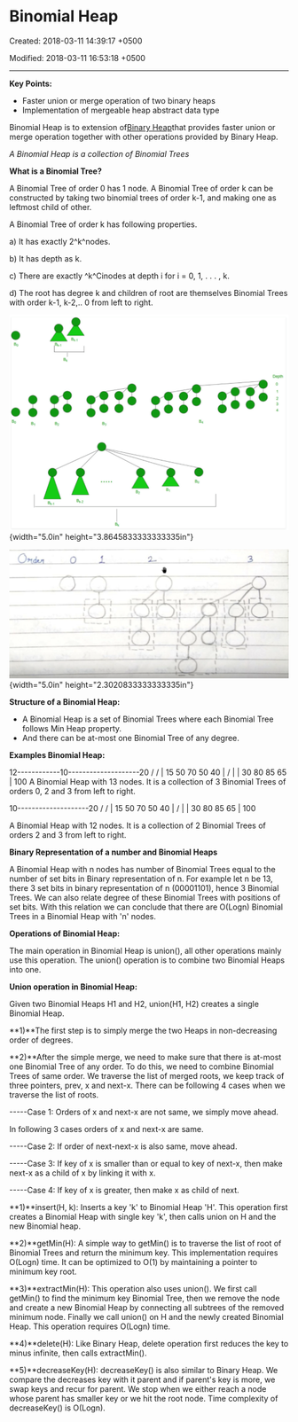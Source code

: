 # Binomial Heap

Created: 2018-03-11 14:39:17 +0500

Modified: 2018-03-11 16:53:18 +0500

---

**Key Points:**
-   Faster union or merge operation of two binary heaps
-   Implementation of mergeable heap abstract data type



Binomial Heap is to extension of[Binary Heap](http://geeksquiz.com/binary-heap/)that provides faster union or merge operation together with other operations provided by Binary Heap.



*A Binomial Heap is a collection of Binomial Trees*



**What is a Binomial Tree?**

A Binomial Tree of order 0 has 1 node. A Binomial Tree of order k can be constructed by taking two binomial trees of order k-1, and making one as leftmost child of other.

A Binomial Tree of order k has following properties.

a) It has exactly 2^k^nodes.

b) It has depth as k.

c) There are exactly ^k^Cinodes at depth i for i = 0, 1, . . . , k.

d) The root has degree k and children of root are themselves Binomial Trees with order k-1, k-2,.. 0 from left to right.



![7-거9 니1d00 ](media/Binomial-Heap-image1.png){width="5.0in" height="3.8645833333333335in"}



![0"스쇠 0 ](media/Binomial-Heap-image2.png){width="5.0in" height="2.3020833333333335in"}



**Structure of a Binomial Heap:**
-   A Binomial Heap is a set of Binomial Trees where each Binomial Tree follows Min Heap property.
-   And there can be at-most one Binomial Tree of any degree.

**Examples Binomial Heap:**

12------------10--------------------20
/  / | 
15 50 70 50 40
| / | |
30 80 85 65
|
100
A Binomial Heap with 13 nodes. It is a collection of 3
Binomial Trees of orders 0, 2 and 3 from left to right.

10--------------------20
/  / | 
15 50 70 50 40
| / | |
30 80 85 65
|
100

A Binomial Heap with 12 nodes. It is a collection of 2
Binomial Trees of orders 2 and 3 from left to right.

**Binary Representation of a number and Binomial Heaps**

A Binomial Heap with n nodes has number of Binomial Trees equal to the number of set bits in Binary representation of n. For example let n be 13, there 3 set bits in binary representation of n (00001101), hence 3 Binomial Trees. We can also relate degree of these Binomial Trees with positions of set bits. With this relation we can conclude that there are O(Logn) Binomial Trees in a Binomial Heap with 'n' nodes.



**Operations of Binomial Heap:**

The main operation in Binomial Heap is union(), all other operations mainly use this operation. The union() operation is to combine two Binomial Heaps into one.



**Union operation in Binomial Heap:**

Given two Binomial Heaps H1 and H2, union(H1, H2) creates a single Binomial Heap.

**1)**The first step is to simply merge the two Heaps in non-decreasing order of degrees.

**2)**After the simple merge, we need to make sure that there is at-most one Binomial Tree of any order. To do this, we need to combine Binomial Trees of same order. We traverse the list of merged roots, we keep track of three pointers, prev, x and next-x. There can be following 4 cases when we traverse the list of roots.

-----Case 1: Orders of x and next-x are not same, we simply move ahead.

In following 3 cases orders of x and next-x are same.

-----Case 2: If order of next-next-x is also same, move ahead.

-----Case 3: If key of x is smaller than or equal to key of next-x, then make next-x as a child of x by linking it with x.

-----Case 4: If key of x is greater, then make x as child of next.



**1)**insert(H, k): Inserts a key 'k' to Binomial Heap 'H'. This operation first creates a Binomial Heap with single key 'k', then calls union on H and the new Binomial heap.

**2)**getMin(H): A simple way to getMin() is to traverse the list of root of Binomial Trees and return the minimum key. This implementation requires O(Logn) time. It can be optimized to O(1) by maintaining a pointer to minimum key root.

**3)**extractMin(H): This operation also uses union(). We first call getMin() to find the minimum key Binomial Tree, then we remove the node and create a new Binomial Heap by connecting all subtrees of the removed minimum node. Finally we call union() on H and the newly created Binomial Heap. This operation requires O(Logn) time.

**4)**delete(H): Like Binary Heap, delete operation first reduces the key to minus infinite, then calls extractMin().

**5)**decreaseKey(H): decreaseKey() is also similar to Binary Heap. We compare the decreases key with it parent and if parent's key is more, we swap keys and recur for parent. We stop when we either reach a node whose parent has smaller key or we hit the root node. Time complexity of decreaseKey() is O(Logn).


